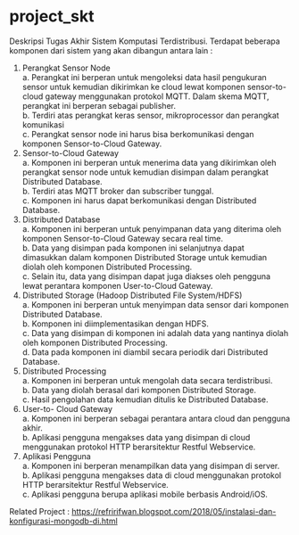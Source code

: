 # project_skt
Deskripsi Tugas Akhir Sistem Komputasi Terdistribusi.
Terdapat beberapa komponen dari sistem yang akan dibangun antara lain :     
1. Perangkat Sensor Node         
  a. Perangkat ini berperan untuk mengoleksi data hasil pengukuran sensor untuk kemudian dikirimkan ke cloud lewat komponen sensor-to-cloud gateway menggunakan protokol MQTT. Dalam skema MQTT, perangkat ini berperan sebagai publisher.        
  b. Terdiri atas perangkat keras sensor, mikroprocessor dan perangkat komunikasi         
  c. Perangkat sensor node ini harus bisa berkomunikasi dengan komponen Sensor-to-Cloud Gateway.     
2. Sensor-to-Cloud Gateway         
  a. Komponen ini berperan untuk menerima data yang dikirimkan oleh perangkat sensor node untuk kemudian disimpan dalam perangkat Distributed Database.         
  b. Terdiri atas MQTT broker dan subscriber tunggal.         
  c. Komponen ini harus dapat berkomunikasi dengan Distributed Database.     
3. Distributed Database         
  a. Komponen ini berperan untuk penyimpanan data yang diterima oleh komponen Sensor-to-Cloud Gateway secara real time.         
  b. Data yang disimpan pada komponen ini selanjutnya dapat dimasukkan dalam komponen Distributed Storage untuk kemudian diolah oleh komponen Distributed Processing.         
  c. Selain itu, data yang disimpan dapat juga diakses oleh pengguna lewat perantara komponen User-to-Cloud Gateway.     
4. Distributed Storage (Hadoop Distributed File System/HDFS)         
  a. Komponen ini berperan untuk menyimpan data sensor dari komponen Distributed Database.         
  b. Komponen ini diimplementasikan dengan HDFS.         
  c. Data yang disimpan di komponen ini adalah data yang nantinya diolah oleh komponen Distributed Processing.         
  d. Data pada komponen ini diambil secara periodik dari Distributed Database.     
5. Distributed Processing         
  a. Komponen ini berperan untuk mengolah data secara terdistribusi.          
  b. Data yang diolah berasal dari komponen Distributed Storage.         
  c. Hasil pengolahan data kemudian ditulis ke Distributed Database.     
6. User-to- Cloud Gateway         
  a. Komponen ini berperan sebagai perantara antara cloud dan pengguna akhir.         
  b. Aplikasi pengguna mengakses data yang disimpan di cloud menggunakan protokol HTTP berarsitektur Restful Webservice.     
7. Aplikasi Pengguna         
  a. Komponen ini berperan menampilkan data yang disimpan di server.         
  b. Aplikasi pengguna mengakses data di cloud menggunakan protokol HTTP berarsitektur Restful Webservice.         
  c. Aplikasi pengguna berupa aplikasi mobile berbasis Android/iOS.
  
Related Project : https://refririfwan.blogspot.com/2018/05/instalasi-dan-konfigurasi-mongodb-di.html
